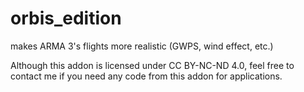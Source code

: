 # orbis_edition
makes ARMA 3's flights more realistic (GWPS, wind effect, etc.)

Although this addon is licensed under CC BY-NC-ND 4.0, feel free
to contact me if you need any code from this addon for applications.
